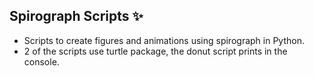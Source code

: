 ## Spirograph Scripts ✨
- Scripts to create figures and animations using spirograph in Python.
- 2 of the scripts use turtle package, the donut script prints in the console.

